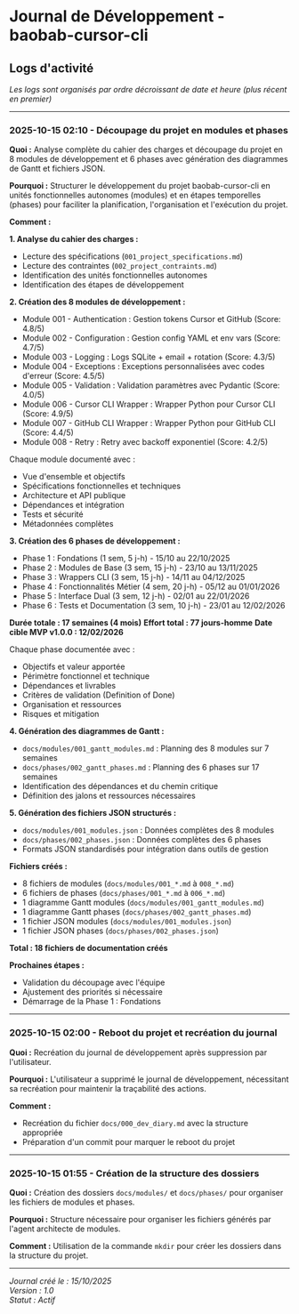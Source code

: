 # Journal de Développement - baobab-cursor-cli

## Logs d'activité

*Les logs sont organisés par ordre décroissant de date et heure (plus récent en premier)*

---

### 2025-10-15 02:10 - Découpage du projet en modules et phases

**Quoi :** Analyse complète du cahier des charges et découpage du projet en 8 modules de développement et 6 phases avec génération des diagrammes de Gantt et fichiers JSON.

**Pourquoi :** Structurer le développement du projet baobab-cursor-cli en unités fonctionnelles autonomes (modules) et en étapes temporelles (phases) pour faciliter la planification, l'organisation et l'exécution du projet.

**Comment :**

**1. Analyse du cahier des charges :**
- Lecture des spécifications (`001_project_specifications.md`)
- Lecture des contraintes (`002_project_contraints.md`)
- Identification des unités fonctionnelles autonomes
- Identification des étapes de développement

**2. Création des 8 modules de développement :**
- Module 001 - Authentication : Gestion tokens Cursor et GitHub (Score: 4.8/5)
- Module 002 - Configuration : Gestion config YAML et env vars (Score: 4.7/5)
- Module 003 - Logging : Logs SQLite + email + rotation (Score: 4.3/5)
- Module 004 - Exceptions : Exceptions personnalisées avec codes d'erreur (Score: 4.5/5)
- Module 005 - Validation : Validation paramètres avec Pydantic (Score: 4.0/5)
- Module 006 - Cursor CLI Wrapper : Wrapper Python pour Cursor CLI (Score: 4.9/5)
- Module 007 - GitHub CLI Wrapper : Wrapper Python pour GitHub CLI (Score: 4.4/5)
- Module 008 - Retry : Retry avec backoff exponentiel (Score: 4.2/5)

Chaque module documenté avec :
- Vue d'ensemble et objectifs
- Spécifications fonctionnelles et techniques
- Architecture et API publique
- Dépendances et intégration
- Tests et sécurité
- Métadonnées complètes

**3. Création des 6 phases de développement :**
- Phase 1 : Fondations (1 sem, 5 j-h) - 15/10 au 22/10/2025
- Phase 2 : Modules de Base (3 sem, 15 j-h) - 23/10 au 13/11/2025
- Phase 3 : Wrappers CLI (3 sem, 15 j-h) - 14/11 au 04/12/2025
- Phase 4 : Fonctionnalités Métier (4 sem, 20 j-h) - 05/12 au 01/01/2026
- Phase 5 : Interface Dual (3 sem, 12 j-h) - 02/01 au 22/01/2026
- Phase 6 : Tests et Documentation (3 sem, 10 j-h) - 23/01 au 12/02/2026

**Durée totale : 17 semaines (4 mois)**
**Effort total : 77 jours-homme**
**Date cible MVP v1.0.0 : 12/02/2026**

Chaque phase documentée avec :
- Objectifs et valeur apportée
- Périmètre fonctionnel et technique
- Dépendances et livrables
- Critères de validation (Definition of Done)
- Organisation et ressources
- Risques et mitigation

**4. Génération des diagrammes de Gantt :**
- `docs/modules/001_gantt_modules.md` : Planning des 8 modules sur 7 semaines
- `docs/phases/002_gantt_phases.md` : Planning des 6 phases sur 17 semaines
- Identification des dépendances et du chemin critique
- Définition des jalons et ressources nécessaires

**5. Génération des fichiers JSON structurés :**
- `docs/modules/001_modules.json` : Données complètes des 8 modules
- `docs/phases/002_phases.json` : Données complètes des 6 phases
- Formats JSON standardisés pour intégration dans outils de gestion

**Fichiers créés :**
- 8 fichiers de modules (`docs/modules/001_*.md` à `008_*.md`)
- 6 fichiers de phases (`docs/phases/001_*.md` à `006_*.md`)
- 1 diagramme Gantt modules (`docs/modules/001_gantt_modules.md`)
- 1 diagramme Gantt phases (`docs/phases/002_gantt_phases.md`)
- 1 fichier JSON modules (`docs/modules/001_modules.json`)
- 1 fichier JSON phases (`docs/phases/002_phases.json`)

**Total : 18 fichiers de documentation créés**

**Prochaines étapes :**
- Validation du découpage avec l'équipe
- Ajustement des priorités si nécessaire
- Démarrage de la Phase 1 : Fondations

---

### 2025-10-15 02:00 - Reboot du projet et recréation du journal

**Quoi :** Recréation du journal de développement après suppression par l'utilisateur.

**Pourquoi :** L'utilisateur a supprimé le journal de développement, nécessitant sa recréation pour maintenir la traçabilité des actions.

**Comment :** 
- Recréation du fichier `docs/000_dev_diary.md` avec la structure appropriée
- Préparation d'un commit pour marquer le reboot du projet

---

### 2025-10-15 01:55 - Création de la structure des dossiers

**Quoi :** Création des dossiers `docs/modules/` et `docs/phases/` pour organiser les fichiers de modules et phases.

**Pourquoi :** Structure nécessaire pour organiser les fichiers générés par l'agent architecte de modules.

**Comment :** Utilisation de la commande `mkdir` pour créer les dossiers dans la structure du projet.

---

*Journal créé le : 15/10/2025*  
*Version : 1.0*  
*Statut : Actif*

